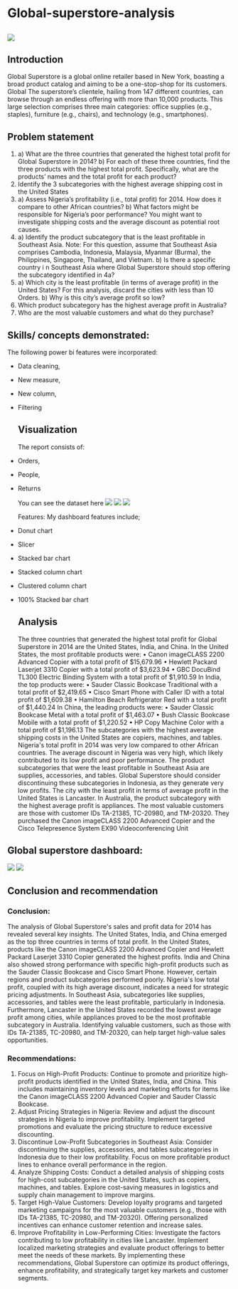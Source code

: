 # Global-superstore-analysis

![](superstore.jpeg)
---

## Introduction

Global Superstore is a global online retailer based in New York, boasting a broad product catalog and
aiming to be a one-stop-shop for its customers. Global The superstore’s clientele, hailing from 147
different countries, can browse through an endless offering with more than 10,000 products. This large
selection comprises three main categories: office supplies (e.g., staples), furniture (e.g., chairs), and
technology (e.g., smartphones).

## Problem statement
1.	a) What are the three countries that generated the highest total profit for Global Superstore in 2014? 
b) For each of these three countries, find the three products with the highest total profit. Specifically, what are the products’ names and the total profit for each product?
2.	Identify the 3 subcategories with the highest average shipping cost in the United States
3.	a) Assess Nigeria’s profitability (i.e., total profit) for 2014. How does it compare to other African countries? 
b) What factors might be responsible for Nigeria’s poor performance? You might want to investigate shipping costs and the average discount as potential root causes.
4.	a) Identify the product subcategory that is the least profitable in Southeast Asia. Note: For this question, assume that Southeast Asia comprises Cambodia, Indonesia, Malaysia, Myanmar (Burma), the Philippines, Singapore, Thailand, and Vietnam.
 b) Is there a specific country i n Southeast Asia where Global Superstore should stop offering the subcategory identified in 4a?
5.	a) Which city is the least profitable (in terms of average profit) in the United States? For this analysis, discard the cities with less than 10 Orders.
 b) Why is this city’s average profit so low?
6.	Which product subcategory has the highest average profit in Australia?
7.	Who are the most valuable customers and what do they purchase?

## Skills/ concepts demonstrated:
The following power bi features were incorporated:
- Data cleaning,
- New measure,
- New column,
- Filtering

  ## Visualization
  The report consists of:
- Orders,
- People,
- Returns

  You can see the dataset here
  ![](Global_superstore_orders.PNG)
  ![](Global_superstore_people.PNG)
  ![](Global_superstore_returns.PNG)

  Features:
  My dashboard features include;
- Donut chart
- Slicer
- Stacked bar chart
- Stacked column chart
- Clustered column chart
- 100% Stacked bar chart

  ## Analysis
  The three countries that generated the highest total profit for Global Superstore in 2014 are the United States, India, and China.
In the United States, the most profitable products were:
•	Canon imageCLASS 2200 Advanced Copier with a total profit of $15,679.96
•	Hewlett Packard Laserjet 3310 Copier with a total profit of $3,623.94
•	GBC DocuBind TL300 Electric Binding System with a total profit of $1,910.59
In India, the top products were:
•	Sauder Classic Bookcase Traditional with a total profit of $2,419.65
•	Cisco Smart Phone with Caller ID with a total profit of $1,609.38
•	Hamilton Beach Refrigerator Red with a total profit of $1,440.24
In China, the leading products were:
•	Sauder Classic Bookcase Metal with a total profit of $1,463.07
•	Bush Classic Bookcase Mobile with a total profit of $1,220.52
•	HP Copy Machine Color with a total profit of $1,196.13
The subcategories with the highest average shipping costs in the United States are copiers, machines, and tables.
Nigeria's total profit in 2014 was very low compared to other African countries. The average discount in Nigeria was very high, which likely contributed to its low profit and poor performance.
The product subcategories that were the least profitable in Southeast Asia are supplies, accessories, and tables. Global Superstore should consider discontinuing these subcategories in Indonesia, as they generate very low profits.
The city with the least profit in terms of average profit in the United States is Lancaster.
In Australia, the product subcategory with the highest average profit is appliances.
The most valuable customers are those with customer IDs TA-21385, TC-20980, and TM-20320. They purchased the Canon imageCLASS 2200 Advanced Copier and the Cisco Telepresence System EX90 Videoconferencing Unit

## Global superstore dashboard:
![](Global_superstore_dashboard.PNG)
![](Global_superstore_dashboard2.PNG)

## Conclusion and recommendation
### Conclusion:
The analysis of Global Superstore's sales and profit data for 2014 has revealed several key insights. The United States, India, and China emerged as the top three countries in terms of total profit. In the United States, products like the Canon imageCLASS 2200 Advanced Copier and Hewlett Packard Laserjet 3310 Copier generated the highest profits. India and China also showed strong performance with specific high-profit products such as the Sauder Classic Bookcase and Cisco Smart Phone.
However, certain regions and product subcategories performed poorly. Nigeria's low total profit, coupled with its high average discount, indicates a need for strategic pricing adjustments. In Southeast Asia, subcategories like supplies, accessories, and tables were the least profitable, particularly in Indonesia.
Furthermore, Lancaster in the United States recorded the lowest average profit among cities, while appliances proved to be the most profitable subcategory in Australia. Identifying valuable customers, such as those with IDs TA-21385, TC-20980, and TM-20320, can help target high-value sales opportunities.
### Recommendations:
1.	Focus on High-Profit Products: Continue to promote and prioritize high-profit products identified in the United States, India, and China. This includes maintaining inventory levels and marketing efforts for items like the Canon imageCLASS 2200 Advanced Copier and Sauder Classic Bookcase.
2.	Adjust Pricing Strategies in Nigeria: Review and adjust the discount strategies in Nigeria to improve profitability. Implement targeted promotions and evaluate the pricing structure to reduce excessive discounting.
3.	Discontinue Low-Profit Subcategories in Southeast Asia: Consider discontinuing the supplies, accessories, and tables subcategories in Indonesia due to their low profitability. Focus on more profitable product lines to enhance overall performance in the region.
4.	Analyze Shipping Costs: Conduct a detailed analysis of shipping costs for high-cost subcategories in the United States, such as copiers, machines, and tables. Explore cost-saving measures in logistics and supply chain management to improve margins.
5.	Target High-Value Customers: Develop loyalty programs and targeted marketing campaigns for the most valuable customers (e.g., those with IDs TA-21385, TC-20980, and TM-20320). Offering personalized incentives can enhance customer retention and increase sales.
6.	Improve Profitability in Low-Performing Cities: Investigate the factors contributing to low profitability in cities like Lancaster. Implement localized marketing strategies and evaluate product offerings to better meet the needs of these markets.
By implementing these recommendations, Global Superstore can optimize its product offerings, enhance profitability, and strategically target key markets and customer segments.




